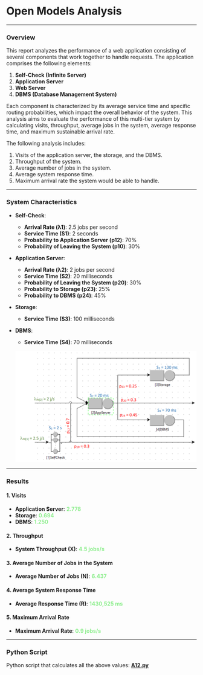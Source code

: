 # Open Models Analysis
___

### Overview

This report analyzes the performance of a web application consisting of several components that work together to handle requests. The application comprises the following elements:

1. **Self-Check (Infinite Server)**
2. **Application Server**
3. **Web Server**
4. **DBMS (Database Management System)**

Each component is characterized by its average service time and specific routing probabilities, which impact the overall behavior of the system. This analysis aims to evaluate the performance of this multi-tier system by calculating visits, throughput, average jobs in the system, average response time, and maximum sustainable arrival rate.

The following analysis includes:

1. Visits of the application server, the storage, and the DBMS.
2. Throughput of the system.
3. Average number of jobs in the system.
4. Average system response time.
5. Maximum arrival rate the system would be able to handle.

---

### System Characteristics

- **Self-Check**:
  - **Arrival Rate (λ1)**: 2.5 jobs per second
  - **Service Time (S1)**: 2 seconds
  - **Probability to Application Server (p12)**: 70%
  - **Probability of Leaving the System (p10)**: 30%

- **Application Server**:
  - **Arrival Rate (λ2)**: 2 jobs per second
  - **Service Time (S2)**: 20 milliseconds
  - **Probability of Leaving the System (p20)**: 30%
  - **Probability to Storage (p23)**: 25%
  - **Probability to DBMS (p24)**: 45%

- **Storage**:
  - **Service Time (S3)**: 100 milliseconds

- **DBMS**:
  - **Service Time (S4)**: 70 milliseconds

  ![Graph](a12_graph.png)
---

### Results

#### 1. Visits

- **Application Server**: <span style="color:lightgreen;font-weight:bold">2.778</span>
- **Storage**: <span style="color:lightgreen;font-weight:bold">0.694</span>
- **DBMS**: <span style="color:lightgreen;font-weight:bold">1.250</span>

#### 2. Throughput

- **System Throughput (X)**: <span style="color:lightgreen;font-weight:bold">4.5 jobs/s</span>

#### 3. Average Number of Jobs in the System

- **Average Number of Jobs (N)**: <span style="color:lightgreen;font-weight:bold">6.437</span>

#### 4. Average System Response Time

- **Average Response Time (R)**: <span style="color:lightgreen;font-weight:bold">1430,525 ms</span>

#### 5. Maximum Arrival Rate

- **Maximum Arrival Rate**: <span style="color:lightgreen;font-weight:bold">0.9 jobs/s</span>

---

### Python Script

Python script that calculates all the above values: [**A12.py**](A12.py)
